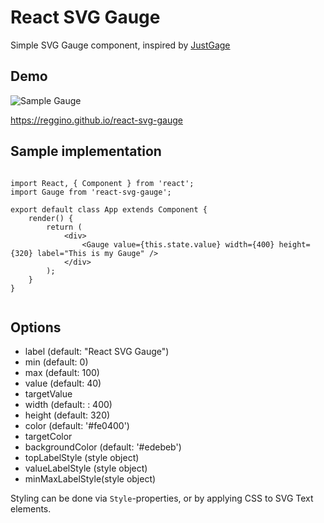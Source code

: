 React SVG Gauge
=====

Simple SVG Gauge component, inspired by [JustGage](http://JustGage.com)

Demo
----

![Sample Gauge](https://reggino.github.io/react-svg-gauge/example.png)

https://reggino.github.io/react-svg-gauge
 
 
Sample implementation
-----

```

import React, { Component } from 'react';
import Gauge from 'react-svg-gauge';

export default class App extends Component {
	render() {
		return (
			<div>
				<Gauge value={this.state.value} width={400} height={320} label="This is my Gauge" />
			</div>
		);
	}
}


```

Options
----

- label (default: "React SVG Gauge")
- min (default: 0)
- max (default: 100)
- value (default: 40)
- targetValue
- width (default: : 400)
- height (default: 320)
- color (default: '#fe0400')
- targetColor
- backgroundColor (default: '#edebeb')
- topLabelStyle (style object)
- valueLabelStyle (style object)
- minMaxLabelStyle(style object)

Styling can be done via `Style`-properties, or by applying CSS to SVG Text elements.
